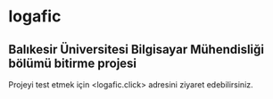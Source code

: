 # logafic
 ## Balıkesir Üniversitesi Bilgisayar Mühendisliği bölümü bitirme projesi
 Projeyi test etmek için <logafic.click> adresini ziyaret edebilirsiniz.

